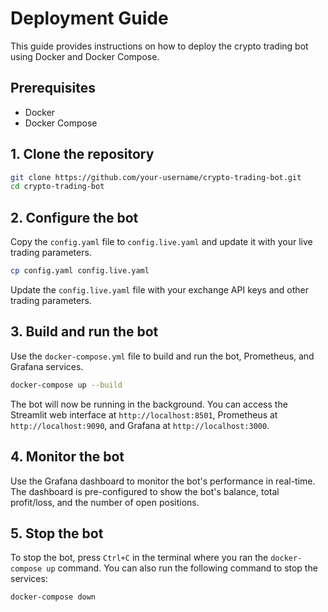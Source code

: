 # Deployment Guide

This guide provides instructions on how to deploy the crypto trading bot using Docker and Docker Compose.

## Prerequisites

- Docker
- Docker Compose

## 1. Clone the repository

```bash
git clone https://github.com/your-username/crypto-trading-bot.git
cd crypto-trading-bot
```

## 2. Configure the bot

Copy the `config.yaml` file to `config.live.yaml` and update it with your live trading parameters.

```bash
cp config.yaml config.live.yaml
```

Update the `config.live.yaml` file with your exchange API keys and other trading parameters.

## 3. Build and run the bot

Use the `docker-compose.yml` file to build and run the bot, Prometheus, and Grafana services.

```bash
docker-compose up --build
```

The bot will now be running in the background. You can access the Streamlit web interface at `http://localhost:8501`, Prometheus at `http://localhost:9090`, and Grafana at `http://localhost:3000`.

## 4. Monitor the bot

Use the Grafana dashboard to monitor the bot's performance in real-time. The dashboard is pre-configured to show the bot's balance, total profit/loss, and the number of open positions.

## 5. Stop the bot

To stop the bot, press `Ctrl+C` in the terminal where you ran the `docker-compose up` command. You can also run the following command to stop the services:

```bash
docker-compose down
```
